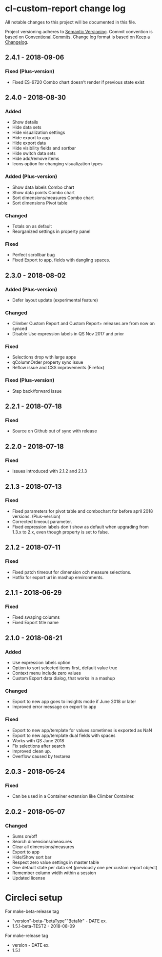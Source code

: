# cl-custom-report change log

All notable changes to this project will be documented in this file.

Project versioning adheres to [Semantic Versioning](http://semver.org/).
Commit convention is based on [Conventional Commits](http://conventionalcommits.org).
Change log format is based on [Keep a Changelog](http://keepachangelog.com/).

## 2.4.1 - 2018-09-06
### Fixed (Plus-version)
- Fixed ES-9720 Combo chart doesn't render if previous state exist

## 2.4.0 - 2018-08-30
### Added
- Show details
- Hide data sets
- Hide visualization settings
- Hide export to app
- Hide export data
- Hide visibility fields and sortbar
- Hide switch data sets 
- Hide add/remove items
- Icons option for changing visualization types
### Added (Plus-version)
- Show data labels Combo chart
- Show data points Combo chart
- Sort dimensions/measures Combo chart
- Sort dimensions Pivot table
### Changed
- Totals on as default
- Reorganized settings in property panel
### Fixed
- Perfect scrollbar bug
- Fixed Export to app, fields with dangling spaces.

## 2.3.0 - 2018-08-02
### Added (Plus-version)
- Defer layout update (experimental feature)
### Changed
- Climber Custom Report and Custom Report+ releases are from now on synced
- Disable Use expression labels in QS Nov 2017 and prior
### Fixed
- Selections drop with large apps
- qColumnOrder property sync issue
- Reflow issue and CSS improvements (Firefox)
### Fixed (Plus-version)
- Step back/forward issue

## 2.2.1 - 2018-07-18
### Fixed
- Source on Github out of sync with release

## 2.2.0 - 2018-07-18
### Fixed
- Issues introduced with 2.1.2 and 2.1.3

## 2.1.3 - 2018-07-13
### Fixed
- Fixed parameters for pivot table and combochart for before april 2018 versions. (Plus-version)
- Corrected timeout parameter.
- Fixed expression labels don't show as default when upgrading from 1.3.x to 2.x, even though property is set to false.

## 2.1.2 - 2018-07-11
### Fixed
- Fixed patch timeout for dimension och measure selections.
- Hotfix for export url in mashup environments.

## 2.1.1 - 2018-06-29
### Fixed
- Fixed swaping columns
- Fixed Export title name

## 2.1.0 - 2018-06-21
### Added
- Use expression labels option
- Option to sort selected items first, default value true
- Context menu include zero values  
- Custom Export data dialog, that works in a mashup 
### Changed
- Export to new app goes to insights mode if June 2018 or later
- Improved error message on export to app
### Fixed
- Export to new app/template for values sometimes is exported as NaN
- Export to new app/template dual fields with spaces
- Works with QS June 2018
- Fix selections after search
- Improved clean up.
- Overflow caused by textarea

## 2.0.3 - 2018-05-24
### Fixed
- Can be used in a Container extension like Climber Container.
## 2.0.2 - 2018-05-07
### Changed
- Sums on/off
- Search dimensions/measures
- Clear all dimensions/measures
- Export to app
- Hide/Show sort bar
- Respect zero value settings in master table
- One default state per data set (previously one per custom report object)
- Remember column width within a session
- Updated license


# Circleci setup
For make-beta-release tag
- "version"-beta-"betaType""BetaNr" - DATE
ex.
- 1.5.1-beta-TEST2 - 2018-08-09

For make-release tag
- version - DATE
ex.
- 1.5.1

